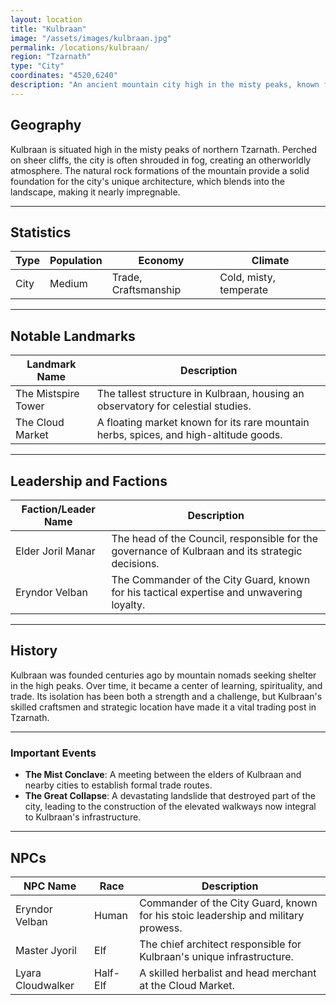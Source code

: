 ```yaml
---
layout: location
title: "Kulbraan"
image: "/assets/images/kulbraan.jpg"
permalink: /locations/kulbraan/
region: "Tzarnath"
type: "City"
coordinates: "4520,6240"
description: "An ancient mountain city high in the misty peaks, known for its towering pagoda-like structures and bustling trade."
---
```


## Geography

Kulbraan is situated high in the misty peaks of northern Tzarnath. Perched on sheer cliffs, the city is often shrouded in fog, creating an otherworldly atmosphere. The natural rock formations of the mountain provide a solid foundation for the city's unique architecture, which blends into the landscape, making it nearly impregnable.

---

## Statistics

| Type         | Population | Economy            | Climate                  |
|--------------|------------|--------------------|--------------------------|
| City| Medium      | Trade, Craftsmanship| Cold, misty, temperate    |

---

## Notable Landmarks

| Landmark Name       | Description                                                                                 |
|---------------------|---------------------------------------------------------------------------------------------|
| The Mistspire Tower | The tallest structure in Kulbraan, housing an observatory for celestial studies.             |
| The Cloud Market    | A floating market known for its rare mountain herbs, spices, and high-altitude goods.        |

---

## Leadership and Factions

| Faction/Leader Name  | Description                                                                                       |
|----------------------|---------------------------------------------------------------------------------------------------|
| Elder Joril Manar     | The head of the Council, responsible for the governance of Kulbraan and its strategic decisions.   |
| Eryndor Velban        | The Commander of the City Guard, known for his tactical expertise and unwavering loyalty.          |

---

## History

Kulbraan was founded centuries ago by mountain nomads seeking shelter in the high peaks. Over time, it became a center of learning, spirituality, and trade. Its isolation has been both a strength and a challenge, but Kulbraan's skilled craftsmen and strategic location have made it a vital trading post in Tzarnath.

---

### Important Events

- **The Mist Conclave**: A meeting between the elders of Kulbraan and nearby cities to establish formal trade routes.
- **The Great Collapse**: A devastating landslide that destroyed part of the city, leading to the construction of the elevated walkways now integral to Kulbraan's infrastructure.

---

## NPCs

| NPC Name         | Race     | Description                                                                 |
|------------------|----------|-----------------------------------------------------------------------------|
| Eryndor Velban   | Human    | Commander of the City Guard, known for his stoic leadership and military prowess.|
| Master Jyoril    | Elf      | The chief architect responsible for Kulbraan's unique infrastructure.         |
| Lyara Cloudwalker| Half-Elf | A skilled herbalist and head merchant at the Cloud Market.                    |
